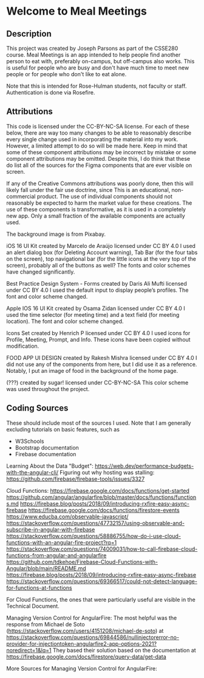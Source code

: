 # Welcome to Meal Meetings

## Description
This project was created by Joseph Parsons as part of the CSSE280 course. Meal Meetings is an app intended to help people find another person to eat with, preferably on-campus, but off-campus also works. This is useful for people who are busy and don't have much time to meet new people or for people who don't like to eat alone.

Note that this is intended for Rose-Hulman students, not faculty or staff. Authentication is done via Rosefire.

## Attributions
This code is licensed under the CC-BY-NC-SA license. For each of these below, there are way too many changes to be able to reasonably describe every single change used in incorporating the material into my work. However, a limited attempt to do so will be made here. Keep in mind that some of these component attributions may be incorrect by mistake or some component attributions may be omitted. Despite this, I do think that these do list all of the sources for the Figma components that are ever visible on screen.

If any of the Creative Commons attributions was poorly done, then this will likely fall under the fair use doctrine, since
This is an educational, non-commercial product.
The use of individual components should not reasonably be expected to harm the market value for these creations.
The use of these components is transformative, as it is used in a completely new app.
Only a small fraction of the available components are actually used.

The background image is from Pixabay.

iOS 16 UI Kit created by Marcelo de Araújo licensed under CC BY 4.0
I used an alert dialog box (for Deleting Account warning), Tab Bar (for the four tabs on the screen), top navigational bar (for the little icons at the very top of the screen), probably all of the buttons as well? The fonts and color schemes have changed significantly.
 
Best Practice Design System - Forms created by Daris Ali Mufti licensed under CC BY 4.0
I used the default input to display people’s profiles. The font and color scheme changed.
 
Apple IOS 16 UI Kit created by Osama Zidan licensed under CC BY 4.0
I used the time selector (for meeting time) and a text field (for meeting location). The font and color scheme changed.
 
Icons Set created by Henrich P licensed under CC BY 4.0
I used icons for Profile, Meeting, Prompt, and Info. These icons have been copied without modification.
 
FOOD APP UI DESIGN created by Rakesh Mishra licensed under CC BY 4.0
I did not use any of the components from here, but I did use it as a reference. Notably, I put an image of food in the background of the home page.
 
(???) created by sugar! licensed under CC-BY-NC-SA
This color scheme was used throughout the project.

## Coding Sources
These should include most of the sources I used. Note that I am generally excluding tutorials on basic features, such as
 - W3Schools
 - Bootstrap documentation
 - Firebase documentation

Learning About the Data "Budget": https://web.dev/performance-budgets-with-the-angular-cli/
Figuring out why hosting was stalling: https://github.com/firebase/firebase-tools/issues/3327

Cloud Functions:
https://firebase.google.com/docs/functions/get-started
https://github.com/angular/angularfire/blob/master/docs/functions/functions.md
https://firebase.blog/posts/2018/09/introducing-rxfire-easy-async-firebase
https://firebase.google.com/docs/functions/firestore-events
https://www.educba.com/observable-javascript/
https://stackoverflow.com/questions/47732157/using-observable-and-subscribe-in-angular-with-firebase
https://stackoverflow.com/questions/58886755/how-do-i-use-cloud-functions-with-an-angular-fire-project?rq=1
https://stackoverflow.com/questions/74009031/how-to-call-firebase-cloud-functions-from-angular-and-angularfire
https://github.com/tdkehoe/Firebase-Cloud-Functions-with-Angular/blob/main/README.md
https://firebase.blog/posts/2018/09/introducing-rxfire-easy-async-firebase
https://stackoverflow.com/questions/69366517/could-not-detect-language-for-functions-at-functions

For Cloud Functions, the ones that were particularly useful are visible in the Technical Document.

Managing Version Control for AngularFire:
The most helpful was the response from Michael de Soto (https://stackoverflow.com/users/4151208/michael-de-soto) at
https://stackoverflow.com/questions/69844586/nullinjectorerror-no-provider-for-injectiontoken-angularfire2-app-options-2021?noredirect=1&lq=1
They based their solution based on the documentation at https://firebase.google.com/docs/firestore/query-data/get-data

More Sources for Managing Version Control for AngularFire:
